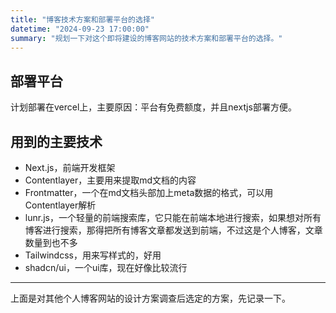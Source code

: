 ```yaml
---
title: "博客技术方案和部署平台的选择"
datetime: "2024-09-23 17:00:00"
summary: "规划一下对这个即将建设的博客网站的技术方案和部署平台的选择。"
---
```


## 部署平台
计划部署在vercel上，主要原因：平台有免费额度，并且nextjs部署方便。

## 用到的主要技术

- Next.js，前端开发框架
- Contentlayer，主要用来提取md文档的内容
- Frontmatter，一个在md文档头部加上meta数据的格式，可以用Contentlayer解析
- lunr.js，一个轻量的前端搜索库，它只能在前端本地进行搜索，如果想对所有博客进行搜索，那得把所有博客文章都发送到前端，不过这是个人博客，文章数量到也不多
- Tailwindcss，用来写样式的，好用
- shadcn/ui，一个ui库，现在好像比较流行

---

上面是对其他个人博客网站的设计方案调查后选定的方案，先记录一下。